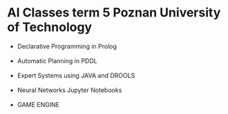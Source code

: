 # AI Classes term 5 Poznan University of Technology
* Declarative Programming in Prolog <br/><br/>
* Automatic Planning in PDDL <br/><br/>
* Expert Systems using JAVA and DROOLS <br/><br/>
* Neural Networks Jupyter Notebooks<br/><br/>
* GAME ENGINE <br/><br/>
